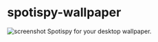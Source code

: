 # spotispy-wallpaper
![screenshot](http://i.imgur.com/uUJ9Fik.jpg)
Spotispy for your desktop wallpaper.
